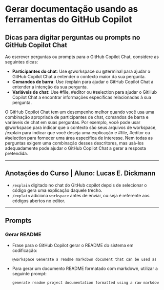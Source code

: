 # Gerar documentação usando as ferramentas do GitHub Copilot

## Dicas para digitar perguntas ou prompts no GitHub Copilot Chat

Ao escrever perguntas ou prompts para o GitHub Copilot Chat, considere as seguintes dicas:

- **Participantes do chat**: Use @workspace ou @terminal para ajudar o GitHub Copilot Chat a entender o contexto maior da sua pergunta.
- **Comandos de barra**: Use /explain para ajudar o GitHub Copilot Chat a entender a intenção da sua pergunta.
- **Variáveis de chat**: Use #file, #editor ou #selection para ajudar o GitHub Copilot Chat a encontrar informações específicas relacionadas à sua pergunta.

O GitHub Copilot Chat tem um desempenho melhor quando você usa uma combinação apropriada de participantes de chat, comandos de barra e variáveis de chat em suas perguntas. Por exemplo, você pode usar @workspace para indicar que o contexto são seus arquivos de workspace, /explain para indicar que você deseja uma explicação e #file, #editor ou #selection para fornecer uma área específica de interesse. Nem todas as perguntas exigem uma combinação desses descritores, mas usá-los adequadamente pode ajudar o GitHub Copilot Chat a gerar a resposta pretendida.

---

## Anotações do Curso | Aluno: Lucas E. Dickmann

- `/explain` digitado no chat do GitHub copilot depois de selecionar o código gera uma explicação daquele trecho.
- `/explain` adiciona `workspace` antes de enviar, ou seja é referente aos códigos abertos no editor.

---

## Prompts

### Gerar README

- Frase para o GitHub Copilot gerar o README do sistema em codificação:
  ```markdown
  @workspace Generate a readme markdown document that can be used as a repo description
  ```
- Para gerar um documento README formatado com markdown, utilizar a seguinte prompt:
  ```markdown
  generate readme project documentation formatted using a raw markdown format
  ```
